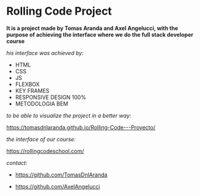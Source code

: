 # Rolling Code Project
**It is a project made by Tomas Aranda and Axel Angelucci, with the purpose of achieving the interface where we do the full stack developer course**

_his interface was achieved by:_

- HTML
- CSS
- JS
- FLEXBOX
- KEY FRAMES
- RESPONSIVE DESIGN 100%
- METODOLOGIA BEM
 
_to be able to visualize the project in a better way:_

https://tomasdnlaranda.github.io/Rolling-Code---Proyecto/

_the interface of our course:_

https://rollingcodeschool.com/

_contact:_

- https://github.com/TomasDnlAranda

- https://github.com/AxelAngelucci
